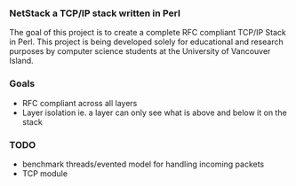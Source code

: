 ### NetStack a TCP/IP stack written in Perl

The goal of this project is to create a complete RFC compliant TCP/IP Stack in Perl. This project
is being developed solely for educational and research purposes by computer science students at the 
University of Vancouver Island. 

### Goals

* RFC compliant across all layers
* Layer isolation ie. a layer can only see what is above and below it on the stack

### TODO

* benchmark threads/evented model for handling incoming packets
* TCP module

